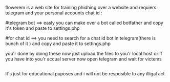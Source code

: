 flowerem is a web site for training phidhing over a website and requiers telegram and your personal accounts chat id :

#telegram bot ==>  easly you can make over a bot called botfather and copy it's token and paste to settings.php

#for chat id ==> you need to search for a chat id bot in telegram(there is bunch of it ) and copy and paste it to settings.php

you'r done by doing these now just upload the files to you'r local host or if you have into you'r accual server now open telegram and wait for victems


##                                                                               ##
It's just for educational puposes and i will not be resposible to any illigal act
##                                                                               ##
